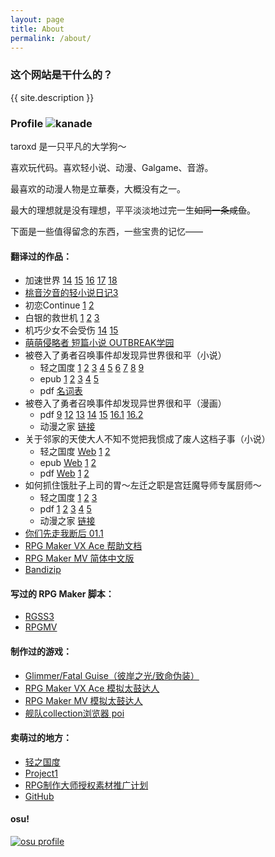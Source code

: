 ```yaml
---
layout: page
title: About
permalink: /about/
---
```


### 这个网站是干什么的？

{{ site.description }}

### Profile ![kanade](https://cloud.githubusercontent.com/assets/6070540/26785902/35fcb67a-4a37-11e7-9477-6dd357a51b1b.png)

taroxd 是一只平凡的大学狗～

喜欢玩代码。喜欢轻小说、动漫、Galgame、音游。

最喜欢的动漫人物是立華奏，大概没有之一。

最大的理想就是没有理想，平平淡淡地过完一生<del>如同一条咸鱼</del>。

下面是一些值得留念的东西，一些宝贵的记忆——

#### 翻译过的作品：
* 加速世界
[14](https://www.lightnovel.us/detail/601101)
[15](https://www.lightnovel.us/detail/693752)
[16](https://www.lightnovel.us/detail/747686)
[17](https://www.lightnovel.us/detail/780343)
[18](https://www.lightnovel.us/detail/829740)
* [桃音汐音的轻小说日记3](https://www.lightnovel.us/detail/740989)
* 初恋Continue
  [1](https://www.lightnovel.us/detail/743827)
  [2](https://www.lightnovel.us/detail/760769)
* 白银的救世机
  [1](https://www.lightnovel.us/detail/594361)
  [2](https://www.lightnovel.us/detail/597265)
  [3](https://www.lightnovel.us/detail/614961)
* 机巧少女不会受伤
  [14](https://www.lightnovel.us/detail/802976)
  [15](https://www.lightnovel.us/detail/845017)
* [萌萌侵略者 短篇小说 OUTBREAK学园](https://www.lightnovel.us/detail/721465)
* 被卷入了勇者召唤事件却发现异世界很和平（小说）
    - 轻之国度
      [1](https://www.lightnovel.us/detail/954461)
      [2](https://www.lightnovel.us/detail/957662)
      [3](https://www.lightnovel.us/detail/961923)
      [4](https://www.lightnovel.us/detail/966648)
      [5](https://www.lightnovel.us/detail/971249)
      [6](https://www.lightnovel.us/detail/975643)
      [7](https://www.lightnovel.us/detail/989470)
      [8](https://www.lightnovel.us/detail/1010962)
      [9](https://www.lightnovel.us/detail/1026790)
    - epub
      [1](https://www.lightnovel.us/detail/980042)
      [2](https://www.lightnovel.us/detail/986395)
      [3](https://www.lightnovel.us/detail/1003306)
      [4](https://www.lightnovel.us/detail/1012181)
      [5](https://www.lightnovel.us/detail/1020477)
    - pdf
      [名词表](https://taroxd.github.io/n2273dh/glossary.pdf)
* 被卷入了勇者召唤事件却发现异世界很和平（漫画）
    - pdf
      [9](https://taroxd.github.io/n2273dh/comic_09.pdf)
      [12](https://taroxd.github.io/n2273dh/comic_12.pdf)
      [13](https://taroxd.github.io/n2273dh/comic_13.pdf)
      [14](https://taroxd.github.io/n2273dh/comic_14.pdf)
      [15](https://taroxd.github.io/n2273dh/comic_15.pdf)
      [16.1](https://taroxd.github.io/n2273dh/comic_16_1.pdf)
      [16.2](https://taroxd.github.io/n2273dh/comic_16_2.pdf)
    - 动漫之家
      [链接](https://m.dmzj.com/info/46188.html)
* 关于邻家的天使大人不知不觉把我惯成了废人这档子事（小说）
    - 轻之国度
      [Web](https://www.lightnovel.us/detail/960506)
      [1](https://www.lightnovel.us/detail/969447)
      [2](https://www.lightnovel.us/detail/1021461)
    - epub
      [Web](https://taroxd.github.io/n8440fe/n8440fe.epub)
      [1](https://www.lightnovel.us/detail/978268)
      [2](https://www.lightnovel.us/detail/1023156)
    - pdf
      [Web](https://taroxd.github.io/n8440fe/n8440fe.pdf)
      [1](https://www.lightnovel.us/detail/978268)
      [2](https://www.lightnovel.us/detail/1023156)
* 如何抓住饿肚子上司的胃～左迁之职是宫廷魔导师专属厨师～
    - 轻之国度
      [1](https://www.lightnovel.us/detail/997098)
      [2](https://www.lightnovel.us/detail/1011201)
      [3](https://www.lightnovel.us/detail/1017147)
    - pdf
      [1](https://taroxd.github.io/s3168e_comic/0001.pdf)
      [2](https://taroxd.github.io/s3168e_comic/0002.pdf)
      [3](https://taroxd.github.io/s3168e_comic/0003.pdf)
      [4](https://taroxd.github.io/s3168e_comic/0004.pdf)
      [5](https://taroxd.github.io/s3168e_comic/0005.pdf)
    - 动漫之家
      [链接](https://manhua.dmzj.com/ruhezhuazhueduzishangsideweizuoqianzhizhishigongti)
* [你们先走我断后 01.1](https://manhua.dmzj.com/nimenxianzouwoduanhou/87485.shtml)
* [RPG Maker VX Ace 帮助文档](https://github.com/taroxd/RMVA-F1)
* [RPG Maker MV 简体中文版](https://store.steampowered.com/app/363890/RPG_Maker_MV/)
* [Bandizip](https://www.bandisoft.com/bandizip/)

#### 写过的 RPG Maker 脚本：
* [RGSS3](/rgss/)
* [RPGMV](/rpgmv-plugins/)

#### 制作过的游戏：
* [Glimmer/Fatal Guise（彼岸之光/致命伪装）](https://rpg.blue/thread-371221-1-1.html)
* [RPG Maker VX Ace 模拟太鼓达人](https://github.com/taroxd/RGSS-Taiko)
* [RPG Maker MV 模拟太鼓达人](https://github.com/taroxd/RPGMV-Taiko)
* [舰队collection浏览器 poi](https://github.com/poooi/poi)

#### 卖萌过的地方：
* [轻之国度](https://www.lightnovel.us/settings/401205)
* [Project1](https://rpg.blue/?102614)
* [RPG制作大师授权素材推广计划](http://rmproject.lofter.com/)
* [GitHub](https://github.com/taroxd)

#### osu!
[![osu profile](http://osusig.ppy.sh/image1.png?uid=1300039&m=0)](https://osu.ppy.sh/u/1300039)
